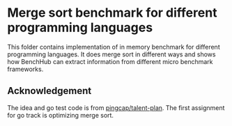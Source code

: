# Merge sort benchmark for different programming languages

This folder contains implementation of in memory benchmark for different programming languages.
It does merge sort in different ways and shows how BenchHub can extract information from different micro benchmark frameworks.

## Acknowledgement

The idea and go test code is from [pingcap/talent-plan](https://github.com/pingcap/talent-plan).
The first assignment for go track is optimizing merge sort.
